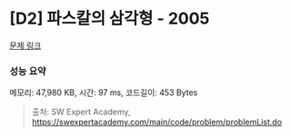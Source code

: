 # [D2] 파스칼의 삼각형 - 2005 

[문제 링크](https://swexpertacademy.com/main/code/problem/problemDetail.do?contestProbId=AV5P0-h6Ak4DFAUq) 

### 성능 요약

메모리: 47,980 KB, 시간: 97 ms, 코드길이: 453 Bytes



> 출처: SW Expert Academy, https://swexpertacademy.com/main/code/problem/problemList.do